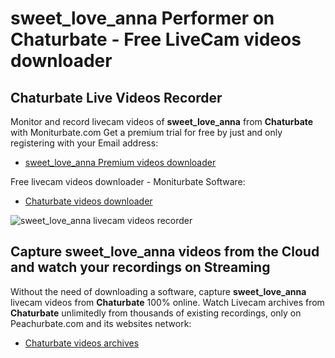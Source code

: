 # sweet_love_anna Performer on Chaturbate - Free LiveCam videos downloader

## Chaturbate Live Videos Recorder

Monitor and record livecam videos of **sweet_love_anna** from **Chaturbate** with Moniturbate.com
Get a premium trial for free by just and only registering with your Email address:
* [sweet_love_anna Premium videos downloader](https://moniturbate.com/request-demo-licence-key.html)

Free livecam videos downloader - Moniturbate Software:
* [Chaturbate videos downloader](https://moniturbate.com/moniturbate-download-software.html)

![sweet_love_anna livecam videos recorder](https://peachurnet.com/templates/moniturbate-software.png)


## Capture sweet_love_anna videos from the Cloud and watch your recordings on Streaming

Without the need of downloading a software, capture **sweet_love_anna** livecam videos from **Chaturbate** 100% online.
Watch Livecam archives from **Chaturbate** unlimitedly from thousands of existing recordings, only on Peachurbate.com and its websites network:
* [Chaturbate videos archives](https://peachurnet.com/)